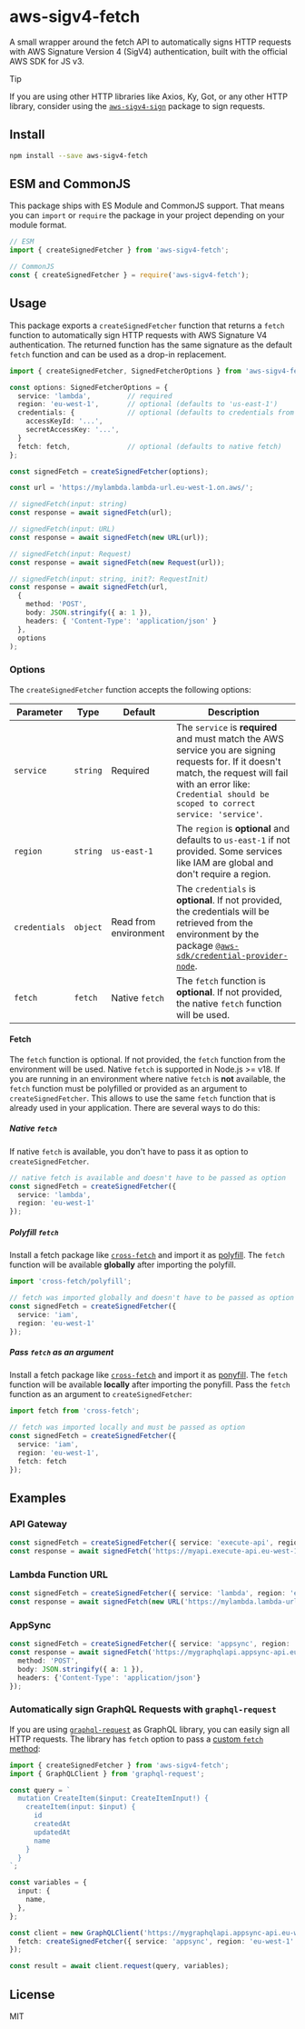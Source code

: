 # aws-sigv4-fetch
A small wrapper around the fetch API to automatically signs HTTP requests with AWS Signature Version 4 (SigV4) authentication, built with the official AWS SDK for JS v3.

> [!TIP]
> If you are using other HTTP libraries like Axios, Ky, Got, or any other HTTP library, consider using the [`aws-sigv4-sign`](https://github.com/zirkelc/aws-sigv4/tree/main/packages/aws-sigv4-sign) package to sign requests.

## Install
```sh
npm install --save aws-sigv4-fetch
```

## ESM and CommonJS
This package ships with ES Module and CommonJS support. That means you can `import` or `require` the package in your project depending on your module format.

```ts
// ESM
import { createSignedFetcher } from 'aws-sigv4-fetch';

// CommonJS
const { createSignedFetcher } = require('aws-sigv4-fetch');
```

## Usage
This package exports a `createSignedFetcher` function that returns a `fetch` function to automatically sign HTTP requests with AWS Signature V4 authentication.
The returned function has the same signature as the default `fetch` function and can be used as a drop-in replacement.


```ts
import { createSignedFetcher, SignedFetcherOptions } from 'aws-sigv4-fetch';

const options: SignedFetcherOptions = {
  service: 'lambda',         // required
  region: 'eu-west-1',       // optional (defaults to 'us-east-1')
  credentials: {             // optional (defaults to credentials from environment)
    accessKeyId: '...',
    secretAccessKey: '...',
  }
  fetch: fetch,              // optional (defaults to native fetch)
};

const signedFetch = createSignedFetcher(options);

const url = 'https://mylambda.lambda-url.eu-west-1.on.aws/';

// signedFetch(input: string)
const response = await signedFetch(url);

// signedFetch(input: URL)
const response = await signedFetch(new URL(url));

// signedFetch(input: Request)
const response = await signedFetch(new Request(url));

// signedFetch(input: string, init?: RequestInit)
const response = await signedFetch(url,
  {
    method: 'POST',
    body: JSON.stringify({ a: 1 }),
    headers: { 'Content-Type': 'application/json' }
  },
  options
);
```

### Options

The `createSignedFetcher` function accepts the following options:

| Parameter | Type | Default | Description |
| --- | --- | --- | --- |
| `service` | `string` | Required | The `service` is **required** and must match the AWS service you are signing requests for. If it doesn't match, the request will fail with an error like: `Credential should be scoped to correct service: 'service'`. |
| `region` | `string` | `us-east-1` | The `region` is **optional** and defaults to `us-east-1` if not provided. Some services like IAM are global and don't require a region. |
| `credentials` | `object` | Read from environment | The `credentials` is **optional**. If not provided, the credentials will be retrieved from the environment by the package [`@aws-sdk/credential-provider-node`](https://docs.aws.amazon.com/AWSJavaScriptSDK/v3/latest/modules/_aws_sdk_credential_provider_node.html). |
| `fetch` | `fetch` | Native `fetch` | The `fetch` function is **optional**. If not provided, the native `fetch` function will be used. |


#### Fetch
The `fetch` function is optional. If not provided, the `fetch` function from the environment will be used. Native `fetch` is supported in Node.js >= v18. If you are running in an environment where native `fetch` is **not** available, the `fetch` function must be polyfilled or provided as an argument to `createSignedFetcher`. This allows to use the same `fetch` function that is already used in your application. There are several ways to do this:

##### Native `fetch`
If native `fetch` is available, you don't have to pass it as option to `createSignedFetcher`.

```ts
// native fetch is available and doesn't have to be passed as option
const signedFetch = createSignedFetcher({
  service: 'lambda',
  region: 'eu-west-1'
});
```

##### Polyfill `fetch`
Install a fetch package like [`cross-fetch`](https://www.npmjs.com/package/cross-fetch) and import it as [polyfill](https://en.wikipedia.org/wiki/Polyfill_(programming)). The `fetch` function will be available **globally** after importing the polyfill.

```ts
import 'cross-fetch/polyfill';

// fetch was imported globally and doesn't have to be passed as option
const signedFetch = createSignedFetcher({
  service: 'iam',
  region: 'eu-west-1'
});
```

##### Pass `fetch` as an argument
Install a fetch package like [`cross-fetch`](https://www.npmjs.com/package/cross-fetch) and import it as [ponyfill](https://github.com/sindresorhus/ponyfill). The `fetch` function will be available **locally** after importing the ponyfill. Pass the `fetch` function as an argument to `createSignedFetcher`:

```ts
import fetch from 'cross-fetch';

// fetch was imported locally and must be passed as option
const signedFetch = createSignedFetcher({
  service: 'iam',
  region: 'eu-west-1',
  fetch: fetch
});
```

## Examples

### API Gateway
```ts
const signedFetch = createSignedFetcher({ service: 'execute-api', region: 'eu-west-1' });
const response = await signedFetch('https://myapi.execute-api.eu-west-1.amazonaws.com/my-stage/my-resource');
```

### Lambda Function URL
```ts
const signedFetch = createSignedFetcher({ service: 'lambda', region: 'eu-west-1' });
const response = await signedFetch(new URL('https://mylambda.lambda-url.eu-west-1.on.aws/'));
```

### AppSync
```ts
const signedFetch = createSignedFetcher({ service: 'appsync', region: 'eu-west-1' });
const response = await signedFetch('https://mygraphqlapi.appsync-api.eu-west-1.amazonaws.com/graphql', {
  method: 'POST',
  body: JSON.stringify({ a: 1 }),
  headers: {'Content-Type': 'application/json'}
});
```

### Automatically sign GraphQL Requests with `graphql-request`
If you are using [`graphql-request`](https://www.npmjs.com/package/graphql-request) as GraphQL library, you can easily sign all HTTP requests. The library has `fetch` option to pass a [custom `fetch` method](https://github.com/prisma-labs/graphql-request#using-a-custom-fetch-method):

```ts
import { createSignedFetcher } from 'aws-sigv4-fetch';
import { GraphQLClient } from 'graphql-request';

const query = `
  mutation CreateItem($input: CreateItemInput!) {
    createItem(input: $input) {
      id
      createdAt
      updatedAt
      name
    }
  }
`;

const variables = {
  input: {
    name,
  },
};

const client = new GraphQLClient('https://mygraphqlapi.appsync-api.eu-west-1.amazonaws.com/graphql', {
  fetch: createSignedFetcher({ service: 'appsync', region: 'eu-west-1' }),
});

const result = await client.request(query, variables);
```

## License
MIT
